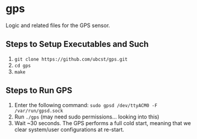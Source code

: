 # gps
Logic and related files for the GPS sensor.

## Steps to Setup Executables and Such
1. `git clone https://github.com/ubcst/gps.git`
2. `cd gps`
3. `make`

## Steps to Run GPS
1. Enter the following command: `sudo gpsd /dev/ttyACM0 -F /var/run/gpsd.sock`
2. Run `./gps` (may need sudo permissions... looking into this)
3. Wait ~30 seconds. The GPS performs a full cold start, meaning that we clear system/user configurations at re-start.
